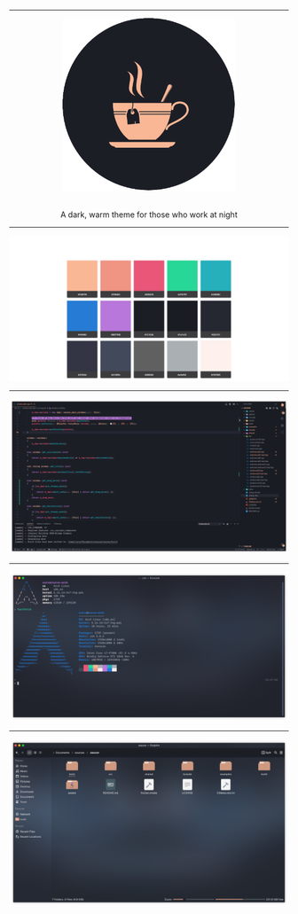 <hr>

<div align="center"> 
    <img src="assets/logo.png" height=312/>
</div>

<br/>

<p align="center"> 
    A dark, warm theme for those who work at night
</p>

---

<div align="center"> 
    <img src="assets/palette.png" />
    <hr />
    <img src="assets/vscode.png" />
    <hr />
    <img src="assets/konsole.png" />
    <hr />
    <img src="assets/dolphin.png" />
</div> 